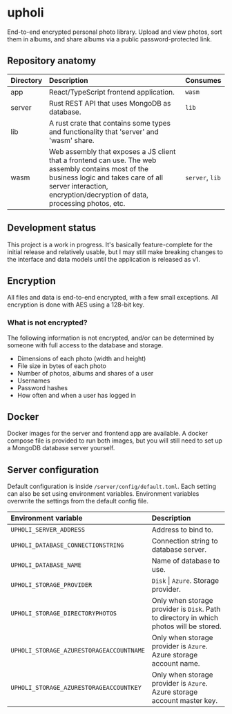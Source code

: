 # upholi
End-to-end encrypted personal photo library. Upload and view photos, sort them in albums, and share albums via a public password-protected link.

## Repository anatomy

| Directory | Description                                                                                                                                                                                                          | Consumes                |
| :-------- | :------------------------------------------------------------------------------------------------------------------------------------------------------------------------------------------------------------------- | :---------------------- |
| app       | React/TypeScript frontend application.                                                                                                                                                                               | ```wasm```              |
| server    | Rust REST API that uses MongoDB as database.                                                                                                                                                                         | ```lib```               |
| lib       | A rust crate that contains some types and functionality that 'server' and 'wasm' share.                                                                                                                              |                         |
| wasm      | Web assembly that exposes a JS client that a frontend can use. The web assembly contains most of the business logic and takes care of all server interaction, encryption/decryption of data, processing photos, etc. | ```server```, ```lib``` |

## Development status
This project is a work in progress. It's basically feature-complete for the initial release and relatively usable, but I may still make breaking changes to the interface and data models until the application is released as v1.

## Encryption
All files and data is end-to-end encrypted, with a few small exceptions. All encryption is done with AES using a 128-bit key.

### What is not encrypted?
The following information is not encrypted, and/or can be determined by someone with full access to the database and storage.
- Dimensions of each photo (width and height)
- File size in bytes of each photo
- Number of photos, albums and shares of a user
- Usernames
- Password hashes
- How often and when a user has logged in

## Docker
Docker images for the server and frontend app are available. A docker compose file is provided to run both images, but you will still need to set up a MongoDB database server yourself.

## Server configuration
Default configuration is inside ```/server/config/default.toml```. Each setting can also be set using environment variables. Environment variables overwrite the settings from the default config file.

| Environment variable                     | Description                                                                                 |
| :--------------------------------------- | :------------------------------------------------------------------------------------------ |
| `UPHOLI_SERVER_ADDRESS`                  | Address to bind to.                                                                         |
| `UPHOLI_DATABASE_CONNECTIONSTRING`       | Connection string to database server.                                                       |
| `UPHOLI_DATABASE_NAME`                   | Name of database to use.                                                                    |
| `UPHOLI_STORAGE_PROVIDER`                | ```Disk``` \| ```Azure```. Storage provider.                                                |
| `UPHOLI_STORAGE_DIRECTORYPHOTOS`         | Only when storage provider is ```Disk```. Path to directory in which photos will be stored. |
| `UPHOLI_STORAGE_AZURESTORAGEACCOUNTNAME` | Only when storage provider is ```Azure```. Azure storage account name.                      |
| `UPHOLI_STORAGE_AZURESTORAGEACCOUNTKEY`  | Only when storage provider is ```Azure```. Azure storage account master key.                |
